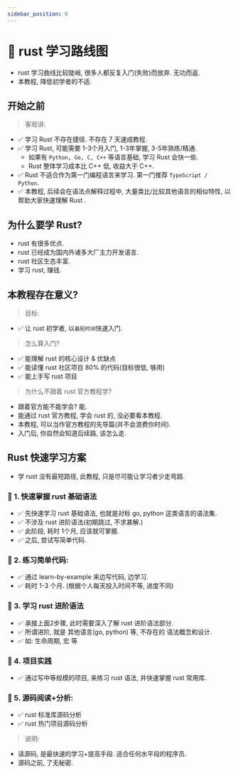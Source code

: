 ```yaml
---
sidebar_position: 0
---
```


# 🦀 rust 学习路线图

- rust 学习曲线比较陡峭, 很多人都反复入门(失败)而放弃. 无功而返.
- 本教程, 降低初学者的不适.

## 开始之前

> 客观讲:

- ✅ 学习 Rust 不存在捷径. 不存在 7 天速成教程.
- ✅ 学习 Rust, 可能需要 1-3个月入门, 1-3年掌握, 3-5年熟练/精通.
    - 如果有 `Python, Go, C, C++` 等语言基础, 学习 Rust 会快一些.
    - Rust 整体学习成本比 C++ 低, 收益大于 C++.
- ✅ Rust 不适合作为第一门编程语言来学习. 第一门推荐 `TypeScript / Python`.
- ✅ 本教程, 后续会在语法点解释过程中, 大量类比/比较其他语言的相似特性, 以帮助大家快速理解 Rust .

## 为什么要学 Rust?

- rust 有很多优点.
- rust 已经成为国内外诸多大厂主力开发语言.
- rust 社区生态丰富.
- 学习 rust, 赚钱.

## 本教程存在意义?

> 目标:

- ✅ 让 rust 初学者, 以`最短时间`快速入门.

> 怎么算入门?

- ✅ 能理解 rust 的核心设计 & 优缺点
- ✅ 能读懂 rust 社区项目 80% 的代码(目标很低, 够用)
- ✅ 能上手写 rust 项目

> 为什么不跟着 rust 官方教程学?

- 跟着官方能不能学会? 能.
- 能通过 rust 官方教程, 学会 rust 的, 没必要看本教程.
- 本教程, 可以当作官方教程的先导篇(并不会浪费你时间).
- 入门后, 你自然会知道后续路, 该怎么走.

## Rust 快速学习方案

- 学 rust 没有最短路径, 此教程, 只是尽可能让学习者少走弯路.

### 🚀 1. 快速掌握 rust 基础语法

- ✅ 先快速学习 rust 基础语法, 也就是对标 go, python 这类语言的语法集.
- ✅ 不涉及 rust 进阶语法(初期跳过, 不求甚解.)
- ✅ 此阶段, 耗时 1个月, 应该就可掌握.
- ✅ 之后, 尝试写简单代码.

### 🚀 2. 练习简单代码:

- ✅ 通过 learn-by-example 来边写代码, 边学习.
- ✅ 耗时 1-3 个月. (根据个人每天投入时间不等, 进度不同)

### 🚀 3. 学习 rust 进阶语法

- ✅ 承接上面2步骤, 此时需要深入了解 rust 进阶语法部分.
- ✅ 所谓进阶, 就是 其他语言(go, python) 等, 不存在的 语法概念和设计.
- ✅ 如: 生命周期, 宏 等

### 🚀 4. 项目实践

- ✅ 通过写中等规模的项目, 来练习 rust 语法, 并快速掌握 rust 常用库.

### 🚀 5. 源码阅读+分析:

- ✅ rust 标准库源码分析
- ✅ rust 热门项目源码分析

> 说明:

- 读源码, 是最快速的学习+提高手段. 适合任何水平段的程序员.
- 源码之前, 了无秘密.

